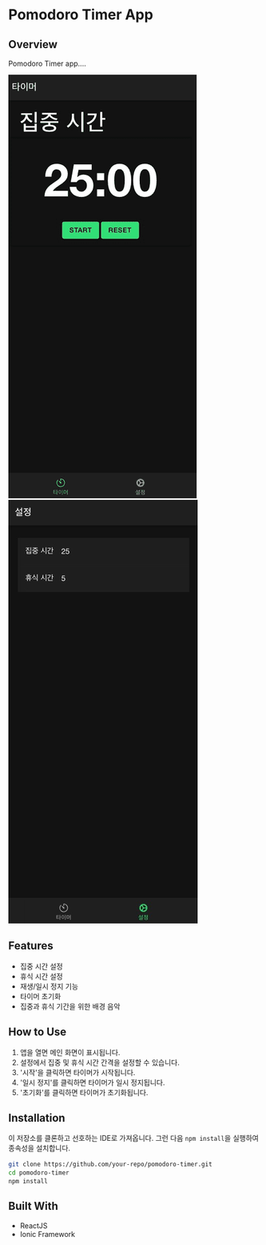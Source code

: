 # Pomodoro Timer App

## Overview
Pomodoro Timer app....

![App Main Screen](img1.png)
![App Settings Screen](img.png)

## Features
- 집중 시간 설정
- 휴식 시간 설정
- 재생/일시 정지 기능
- 타이머 초기화
- 집중과 휴식 기간을 위한 배경 음악

## How to Use
1. 앱을 열면 메인 화면이 표시됩니다.
2. 설정에서 집중 및 휴식 시간 간격을 설정할 수 있습니다.
3. '시작'을 클릭하면 타이머가 시작됩니다.
4. '일시 정지'를 클릭하면 타이머가 일시 정지됩니다.
5. '초기화'를 클릭하면 타이머가 초기화됩니다.

## Installation
이 저장소를 클론하고 선호하는 IDE로 가져옵니다.
그런 다음 `npm install`을 실행하여 종속성을 설치합니다.

```bash
git clone https://github.com/your-repo/pomodoro-timer.git
cd pomodoro-timer
npm install
```

## Built With
* ReactJS
* Ionic Framework
